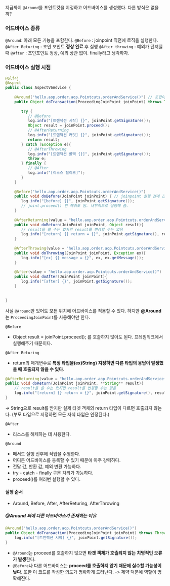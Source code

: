 지금까지 `@Around`를 포인트컷을 지정하고 어드바이스를 생성했다. 다른 방식은 없을까?

### 어드바이스 종류
`@Around`: 아래 모든 기능을 포함한다.
`@Before` : joinpoint 직전에 로직을 실행한다.
`@After Returing` : 조인 포인트 **정상 완료** 후 실행
`@After throwing` : 예외가 던져질 때
`@After` : 조인포인트 정상, 예외 상관 없이. finally라고 생각하자.

### 어드바이스 실행 시점

```java
@Slf4j  
@Aspect  
public class AspectV6Advice {  
  
    @Around("hello.aop.order.aop.Pointcuts.orderAndService()") // 조합이 가능하다  
    public Object doTransaction(ProceedingJoinPoint joinPoint) throws Throwable {  
  
       try {  
          // @Before  
          log.info("[트랜잭션 시작] {}", joinPoint.getSignature());  
          Object result = joinPoint.proceed();  
          // @AfterReturning  
          log.info("[트랜잭션 커밋] {}", joinPoint.getSignature());  
          return result;  
       } catch (Exception e){  
          // @AfterThrowing  
          log.info("[트랜잭션 롤백 {}]", joinPoint.getSignature());  
          throw e;  
       } finally {  
          // @After  
          log.info("[리소스 릴리즈]");  
       }  
    }  
  
    @Before("hello.aop.order.aop.Pointcuts.orderAndService()")  
    public void doBefore(JoinPoint joinPoint) { // joinpoint 실행 전에 간단하게 실행하는 방법  
       log.info("[before] {}", joinPoint.getSignature());  
       // joint.proceed() 안 해줘도 됨. 내부적으로 실행해 줌.  
    }  
  
    @AfterReturning(value = "hello.aop.order.aop.Pointcuts.orderAndService()", returning = "result")  
    public void doReturn(JoinPoint joinPoint, Object result){  
       // result을 쓸 수는 있지만 result를 변경할 수는 없음  
       log.info("[return] {} return = {}", joinPoint.getSignature(), result);  
    }  
  
    @AfterThrowing(value = "hello.aop.order.aop.Pointcuts.orderAndService()", throwing = "ex")  
    public void doThrowing(JoinPoint joinPoint, Exception ex){  
       log.info("[ex] {} message = {}", ex, ex.getMessage());  
    }  
  
    @After(value = "hello.aop.order.aop.Pointcuts.orderAndService()")  
    public void doAfter(JoinPoint joinPoint){  
       log.info("[after] {}", joinPoint.getSignature());  
    }  
  
  
}
```

사실 `@Around`만 있어도 모든 위치에 어드바이스를 적용할 수 있다.
하지만 **@Around**는 `ProceedingJoinPoint`를 사용해야만 한다.


`@Before`
- Object result = joinPoint.proceed(); 를 호출하지 않아도 된다. 프레임워크에서 실행해주기 때문이다.

`@After Returing`
- return의 매개변수로 **특정 타입을(ex)String) 지정하면 다른 타입의 응답이 발생했을 때 호출되지 않을 수 있다**.
```java
@AfterReturning(value = "hello.aop.order.aop.Pointcuts.orderAndService()", returning = "result")  
public void doReturn(JoinPoint joinPoint, **String** result){  
    // result을 쓸 수는 있지만 result를 변경할 수는 없음  
    log.info("[return] {} return = {}", joinPoint.getSignature(), result);  
}
```
-> String으로 result를 받지만 실제 타겟 객체의 return 타입이 다르면 호출되지 않는다. (부모 타입으로 지정하면 모든 자식 타입은 인정된다.)

`@After`
- 리소스를 해제하는 데 사용한다.

`@Around`
- 메서드 실행 전후에 작업을 수행한다.
- 어디든 어드바이스를 등록할 수 있기 때문에 아주 강력하다.
- 전달 값, 반환 값, 예외 변환 가능하다.
- try - catch - finally 구문 처리가 가능하다.
- proceed()를 여러번 실행할 수 있다.


#### 실행 순서
- Around, Before, After, AfterReturing, AfterThrowing

##### @Around 외에 다른 어드바이스가 존재하는 이유
```java
@Around("hello.aop.order.aop.Pointcuts.orderAndService()")
public Object doTransaction(ProceedingJoinPoint joinPoint) throws Throwable {  
    log.info("[트랜잭션 시작] {}", joinPoint.getSignature());  
}
```
- `@Around`는 proceed를 호출하지 않으면 **타겟 객체가 호출되지 않는 치명적인 오류가 발생**한다.
- `@Before`나 다른 어드바이스는 **proceed를 호출하지 않기 때문에 실수할 가능성이 낮다**. 또한 이 코드를 작성한 의도가 명확하게 드러난다. -> 제약 덕분에 역할이 명확해진다.